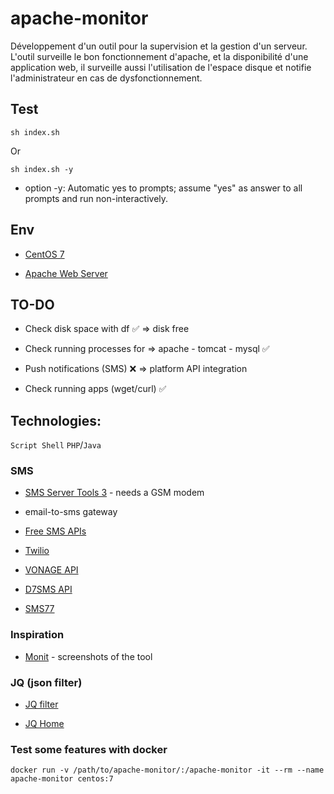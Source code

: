 # apache-monitor

Développement d'un outil pour la supervision et la gestion d'un serveur. L'outil surveille le bon fonctionnement d'apache, et la disponibilité d'une application web, il surveille aussi l'utilisation de l'espace disque et notifie l'administrateur en cas de dysfonctionnement.

## Test

`
sh index.sh
`

Or

`
sh index.sh -y
`

* option -y: Automatic yes to prompts; assume "yes" as answer to all prompts and run non-interactively.

## Env

* [CentOS 7](https://pixelabs.fr/machine-virtuelle-centos-7-virtualbox/)

* [Apache Web Server](https://www.digitalocean.com/community/tutorials/how-to-install-the-apache-web-server-on-centos-7)

## TO-DO

* Check disk space with df ✅ => disk free

* Check running processes for => apache - tomcat - mysql ✅

* Push notifications (SMS) ❌ => platform API integration

* Check running apps (wget/curl) ✅


## Technologies:

`Script Shell` `PHP`/`Java`

### SMS

* [SMS Server Tools 3](http://smstools3.kekekasvi.com/) - needs a GSM modem

* email-to-sms gateway

* [Free SMS APIs](https://rapidapi.com/collection/free-sms-apis)

* [Twilio](https://www.twilio.com/sms)

* [VONAGE API](https://dashboard.nexmo.com/getting-started/sms)

* [D7SMS API](https://dashboard.d7networks.com/)

* [SMS77](https://app.sms77.io/)

### Inspiration

* [Monit](https://mmonit.com/monit/#screenshots) - screenshots of the tool

### JQ (json filter)

* [JQ filter](https://jqplay.org/)

* [JQ Home](https://stedolan.github.io/jq/)

### Test some features with docker

`
docker run -v /path/to/apache-monitor/:/apache-monitor -it --rm --name apache-monitor centos:7
`
